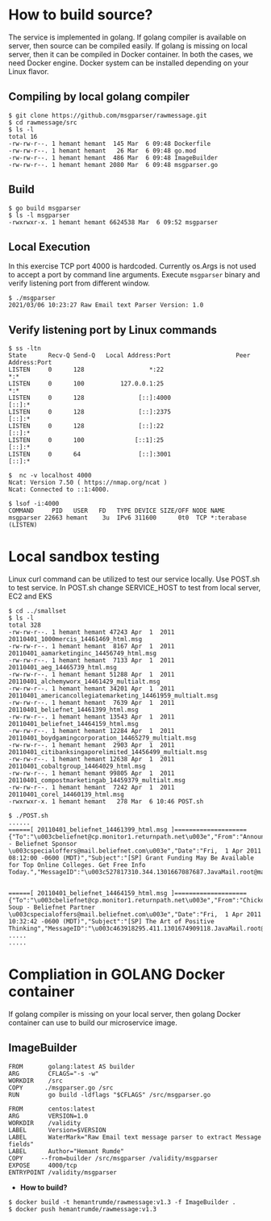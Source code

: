 # How to build source?
The service is implemented in golang. If golang compiler is available on server, then source can be compiled easily. If golang is missing on local server, then it can be
compiled in Docker container. In both the cases, we need Docker engine. Docker system can be installed depending on your Linux flavor. 

## Compiling by local golang compiler 

```
$ git clone https://github.com/msgparser/rawmessage.git
$ cd rawmessage/src
$ ls -l 
total 16
-rw-rw-r--. 1 hemant hemant  145 Mar  6 09:48 Dockerfile
-rw-rw-r--. 1 hemant hemant   26 Mar  6 09:48 go.mod
-rw-rw-r--. 1 hemant hemant  486 Mar  6 09:48 ImageBuilder
-rw-rw-r--. 1 hemant hemant 2080 Mar  6 09:48 msgparser.go
```
## Build 
```
$ go build msgparser
$ ls -l msgparser
-rwxrwxr-x. 1 hemant hemant 6624538 Mar  6 09:52 msgparser
```
## Local Execution 
In this exercise TCP port 4000 is hardcoded. Currently os.Args is not used to accept a port by command line arguments. Execute <code>msgparser</code> binary and verify listening port from different window.
```
$ ./msgparser
2021/03/06 10:23:27 Raw Email text Parser Version: 1.0

```
## Verify listening port by Linux commands
```
$ ss -ltn
State      Recv-Q Send-Q   Local Address:Port                  Peer Address:Port
LISTEN     0      128                  *:22                               *:*
LISTEN     0      100          127.0.0.1:25                               *:*
LISTEN     0      128               [::]:4000                          [::]:*
LISTEN     0      128               [::]:2375                          [::]:*
LISTEN     0      128               [::]:22                            [::]:*
LISTEN     0      100              [::1]:25                            [::]:*
LISTEN     0      64                [::]:3001                          [::]:*

$  nc -v localhost 4000
Ncat: Version 7.50 ( https://nmap.org/ncat )
Ncat: Connected to ::1:4000.

$ lsof -i:4000
COMMAND     PID   USER   FD   TYPE DEVICE SIZE/OFF NODE NAME
msgparser 22663 hemant    3u  IPv6 311600      0t0  TCP *:terabase (LISTEN)

```
# Local sandbox testing 
Linux curl command can be utilized to test our service locally. Use POST.sh to test service. In POST.sh change SERVICE_HOST to test from local server, EC2 and EKS
```
$ cd ../smallset
$ ls -l 
total 328
-rw-rw-r--. 1 hemant hemant 47243 Apr  1  2011 20110401_1000mercis_14461469_html.msg
-rw-rw-r--. 1 hemant hemant  8167 Apr  1  2011 20110401_aamarketinginc_14456749_html.msg
-rw-rw-r--. 1 hemant hemant  7133 Apr  1  2011 20110401_aeg_14465739_html.msg
-rw-rw-r--. 1 hemant hemant 51288 Apr  1  2011 20110401_alchemyworx_14461429_multialt.msg
-rw-rw-r--. 1 hemant hemant 34201 Apr  1  2011 20110401_americancollegiatemarketing_14461959_multialt.msg
-rw-rw-r--. 1 hemant hemant  7639 Apr  1  2011 20110401_beliefnet_14461399_html.msg
-rw-rw-r--. 1 hemant hemant 13543 Apr  1  2011 20110401_beliefnet_14464159_html.msg
-rw-rw-r--. 1 hemant hemant 12284 Apr  1  2011 20110401_boydgamingcorporation_14465279_multialt.msg
-rw-rw-r--. 1 hemant hemant  2903 Apr  1  2011 20110401_citibanksingaporelimited_14456499_multialt.msg
-rw-rw-r--. 1 hemant hemant 12638 Apr  1  2011 20110401_cobaltgroup_14464029_html.msg
-rw-rw-r--. 1 hemant hemant 99805 Apr  1  2011 20110401_compostmarketingab_14459379_multialt.msg
-rw-rw-r--. 1 hemant hemant  7242 Apr  1  2011 20110401_corel_14460139_html.msg
-rwxrwxr-x. 1 hemant hemant   278 Mar  6 10:46 POST.sh

$ ./POST.sh
......
======[ 20110401_beliefnet_14461399_html.msg ]====================
{"To":"\u003cbeliefnet@cp.monitor1.returnpath.net\u003e","From":"Announce - Beliefnet Sponsor \u003cspecialoffers@mail.beliefnet.com\u003e","Date":"Fri,  1 Apr 2011 08:12:00 -0600 (MDT)","Subject":"[SP] Grant Funding May Be Available for Top Online Colleges. Get Free Info Today.","MessageID":"\u003c527817310.344.1301667087687.JavaMail.root@mail.beliefnet.com\u003e"}


======[ 20110401_beliefnet_14464159_html.msg ]====================
{"To":"\u003cbeliefnet@cp.monitor1.returnpath.net\u003e","From":"Chicken Soup - Beliefnet Partner \u003cspecialoffers@mail.beliefnet.com\u003e","Date":"Fri,  1 Apr 2011 10:32:42 -0600 (MDT)","Subject":"[SP] The Art of Positive Thinking","MessageID":"\u003c463918295.411.1301674909118.JavaMail.root@mail.beliefnet.com\u003e"}
.....
.....

```

# Compliation in GOLANG Docker container 
If golang compiler is missing on your local server, then golang Docker container can use to build our microservice image.

## ImageBuilder 
```
FROM       golang:latest AS builder
ARG        CFLAGS="-s -w"
WORKDIR    /src
COPY      ./msgparser.go /src
RUN        go build -ldflags "$CFLAGS" /src/msgparser.go

FROM       centos:latest
ARG        VERSION=1.0
WORKDIR    /validity
LABEL      Version=$VERSION
LABEL      WaterMark="Raw Email text message parser to extract Message fields"
LABEL      Author="Hemant Rumde"
COPY     --from=builder /src/msgparser /validity/msgparser
EXPOSE     4000/tcp
ENTRYPOINT /validity/msgparser
```
* **How to build?**
```
$ docker build -t hemantrumde/rawmessage:v1.3 -f ImageBuilder .
$ docker push hemantrumde/rawmessage:v1.3
```
